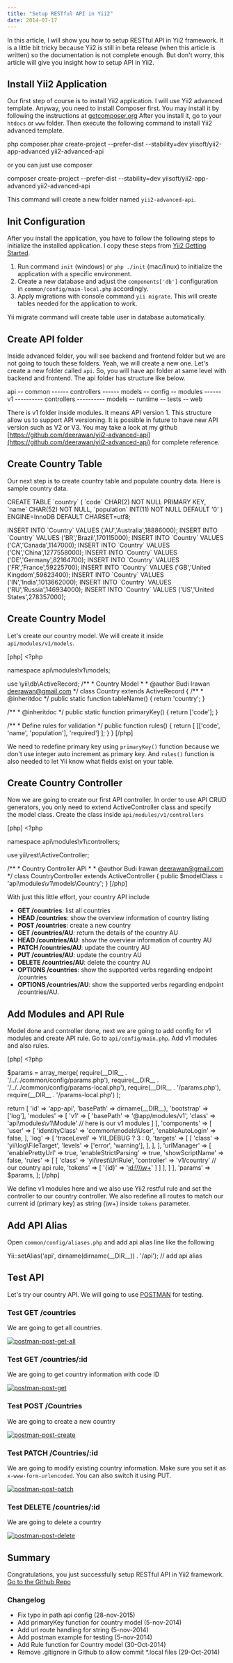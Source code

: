 ```yaml
---
title: "Setup RESTful API in Yii2"
date: 2014-07-17
---
```


In this article, I will show you how to setup RESTful API in Yii2 framework. It is a little bit tricky because Yii2 is still in beta release (when this article is written) so the documentation is not complete enough. But don't worry, this article will give you insight how to setup API in Yii2.

## Install Yii2 Application

Our first step of course is to install Yii2 application. I will use Yii2 advanced template. Anyway, you need to install Composer first. You may install it by following the instructions at [getcomposer.org](http://getcomposer.org) After you install it, go to your `htdocs` or `www` folder. Then execute the following command to install Yii2 advanced template.

php composer.phar create-project --prefer-dist --stability=dev yiisoft/yii2-app-advanced yii2-advanced-api

or you can just use composer

composer create-project --prefer-dist --stability=dev yiisoft/yii2-app-advanced yii2-advanced-api

This command will create a new folder named `yii2-advanced-api`.

## Init Configuration

After you install the application, you have to follow the following steps to initialize the installed application. I copy these steps from [Yii2 Getting Started](https://github.com/yiisoft/yii2-app-advanced/blob/master/docs/guide/start-installation.md). 

1. Run command `init` (windows) or `php ./init` (mac/linux) to initialize the application with a specific environment.
2. Create a new database and adjust the `components['db']` configuration in `common/config/main-local.php` accordingly.
3. Apply migrations with console command `yii migrate`. This will create tables needed for the application to work.

Yii migrate command will create table user in database automatically.

## Create API folder

Inside advanced folder, you will see backend and frontend folder but we are not going to touch these folders. Yeah, we will create a new one. Let's create a new folder called `api`. So, you will have api folder at same level with backend and frontend. The api folder has structure like below.

api
-- common
------ controllers
------ models
-- config
-- modules
------ v1
---------- controllers
---------- models
-- runtime
-- tests
-- web

There is v1 folder inside modules. It means API version 1. This structure allow us to support API versioning. It is possible in future to have new API version such as V2 or V3. You may take a look at my github [https://github.com/deerawan/yii2-advanced-api](https://github.com/deerawan/yii2-advanced-api) for complete reference.

## Create Country Table

Our next step is to create country table and populate country data. Here is sample country data.

CREATE TABLE \`country\` (
  \`code\` CHAR(2) NOT NULL PRIMARY KEY,
  \`name\` CHAR(52) NOT NULL,
  \`population\` INT(11) NOT NULL DEFAULT '0'
) ENGINE=InnoDB DEFAULT CHARSET=utf8;

INSERT INTO \`Country\` VALUES ('AU','Australia',18886000);
INSERT INTO \`Country\` VALUES ('BR','Brazil',170115000);
INSERT INTO \`Country\` VALUES ('CA','Canada',1147000);
INSERT INTO \`Country\` VALUES ('CN','China',1277558000);
INSERT INTO \`Country\` VALUES ('DE','Germany',82164700);
INSERT INTO \`Country\` VALUES ('FR','France',59225700);
INSERT INTO \`Country\` VALUES ('GB','United Kingdom',59623400);
INSERT INTO \`Country\` VALUES ('IN','India',1013662000);
INSERT INTO \`Country\` VALUES ('RU','Russia',146934000);
INSERT INTO \`Country\` VALUES ('US','United States',278357000);

## Create Country Model

Let's create our country model. We will create it inside `api/modules/v1/models`.

\[php\] <?php

namespace api\\modules\\v1\\models;

use \\yii\\db\\ActiveRecord; /\*\* \* Country Model \* \* @author Budi Irawan <deerawan@gmail.com> \*/ class Country extends ActiveRecord { /\*\* \* @inheritdoc \*/ public static function tableName() { return 'country'; }

/\*\* \* @inheritdoc \*/ public static function primaryKey() { return \['code'\]; }

/\*\* \* Define rules for validation \*/ public function rules() { return \[ \[\['code', 'name', 'population'\], 'required'\] \]; } } \[/php\]

We need to redefine primary key using `primaryKey()` function because we don't use integer auto increment as primary key. And `rules()` function is also needed to let Yii know what fields exist on your table.

## Create Country Controller

Now we are going to create our first API controller. In order to use API CRUD generators, you only need to extend ActiveController class and specify the model class. Create the class inside `api/modules/v1/controllers`

\[php\] <?php

namespace api\\modules\\v1\\controllers;

use yii\\rest\\ActiveController;

/\*\* \* Country Controller API \* \* @author Budi Irawan <deerawan@gmail.com> \*/ class CountryController extends ActiveController { public $modelClass = 'api\\modules\\v1\\models\\Country'; } \[/php\]

With just this little effort, your country API include

- **GET /countries**: list all countries
- **HEAD /countries**: show the overview information of country listing
- **POST /countries**: create a new country
- **GET /countries/AU**: return the details of the country AU
- **HEAD /countries/AU**: show the overview information of country AU
- **PATCH /countries/AU**: update the country AU
- **PUT /countries/AU**: update the country AU
- **DELETE /countries/AU**: delete the country AU
- **OPTIONS /countries**: show the supported verbs regarding endpoint /countries
- **OPTIONS /countries/AU**: show the supported verbs regarding endpoint /countries/AU.

## Add Modules and API Rule

Model done and controller done, next we are going to add config for v1 modules and create API rule. Go to `api/config/main.php`. Add v1 modules and also rules.

\[php\] <?php

$params = array\_merge( require(\_\_DIR\_\_ . '/../../common/config/params.php'), require(\_\_DIR\_\_ . '/../../common/config/params-local.php'), require(\_\_DIR\_\_ . '/params.php'), require(\_\_DIR\_\_ . '/params-local.php') );

return \[ 'id' => 'app-api', 'basePath' => dirname(\_\_DIR\_\_), 'bootstrap' => \['log'\], 'modules' => \[ 'v1' => \[ 'basePath' => '@app/modules/v1', 'class' => 'api\\modules\\v1\\Module' // here is our v1 modules \] \], 'components' => \[ 'user' => \[ 'identityClass' => 'common\\models\\User', 'enableAutoLogin' => false, \], 'log' => \[ 'traceLevel' => YII\_DEBUG ? 3 : 0, 'targets' => \[ \[ 'class' => 'yii\\log\\FileTarget', 'levels' => \['error', 'warning'\], \], \], \], 'urlManager' => \[ 'enablePrettyUrl' => true, 'enableStrictParsing' => true, 'showScriptName' => false, 'rules' => \[ \[ 'class' => 'yii\\rest\\UrlRule', 'controller' => 'v1/country' // our country api rule, 'tokens' => \[ '{id}' => '<id:\\\\w+>' \] \] \], \] \], 'params' => $params, \]; \[/php\]

We define v1 modules here and we also use Yii2 restful rule and set the controller to our country controller. We also redefine all routes to match our current id (primary key) as string (\\w+) inside `tokens` parameter.

## Add API Alias

Open `common/config/aliases.php` and add api alias line like the following

Yii::setAlias('api', dirname(dirname(\_\_DIR\_\_)) . '/api'); // add api alias

## Test API

Let's try our country API. We will going to use [POSTMAN](https://chrome.google.com/webstore/detail/postman-rest-client-packa/fhbjgbiflinjbdggehcddcbncdddomop?hl=en) for testing.

### Test GET /countries

We are going to get all countries.

[![postman-post-get-all](images/postman-post-get-all.jpg)](http://budiirawan.com/wp-content/uploads/2014/07/postman-post-get-all.jpg)

### Test GET /countries/:id

We are going to get country information with code ID

[![postman-post-get](images/postman-post-get.jpg)](http://budiirawan.com/wp-content/uploads/2014/07/postman-post-get.jpg)

### Test POST /Countries

We are going to create a new country

[![postman-post-create](images/postman-post-create.jpg)](http://budiirawan.com/wp-content/uploads/2014/07/postman-post-create.jpg)

### Test PATCH /Countries/:id

We are going to modify existing country information. Make sure you set it as `x-www-form-urlencoded`. You can also switch it using PUT.

[![postman-post-patch](images/postman-post-patch.jpg)](http://budiirawan.com/wp-content/uploads/2014/07/postman-post-patch.jpg)

### Test DELETE /countries/:id

We are going to delete a country

[![postman-post-delete](images/postman-post-delete.jpg)](http://budiirawan.com/wp-content/uploads/2014/07/postman-post-delete.jpg)

## Summary

Congratulations, you just successfully setup RESTful API in Yii2 framework. [Go to the Github Repo](https://github.com/deerawan/yii2-advanced-api)

### Changelog

- Fix typo in path api config (28-nov-2015)
- Add primaryKey function for country model (5-nov-2014)
- Add url route handling for string (5-nov-2014)
- Add postman example for testing (5-nov-2014)
- Add Rule function for Country model (30-Oct-2014)
- Remove .gitignore in Github to allow commit \*.local files (29-Oct-2014)
